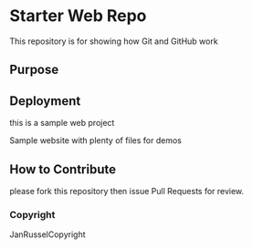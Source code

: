 # Starter Web Repo

This repository is for showing how Git and GitHub work

## Purpose

## Deployment

this is a sample web project

Sample website with plenty of files for demos

## How to Contribute

please fork this repository then issue Pull Requests for review.

### Copyright
JanRusselCopyright